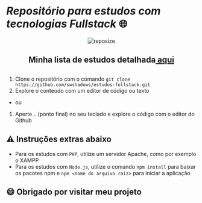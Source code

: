 # _Repositório para estudos com tecnologias Fullstack_ :globe_with_meridians:

<div align="center">

![reposize](https://img.shields.io/github/repo-size/swshadows/estudos-fullstack?color=313131&label=Tamanho%20do%20Repositório&logo=github&logoColor=fff&style=flat-square)

</div>

<div align="center">
    <h2>Minha lista de estudos detalhada<a href="https://thoracic-nyala-418.notion.site/Lista-de-Estudos-1acba06fe09c48b19cd1123b30380601"> aqui</a><h2>
</div>

1. Clone o repositório com o comando `git clone https://github.com/swshadows/estudos-fullstack.git`
2. Explore o conteudo com um editor de código ou texto

- ou

1. Aperte `.` (ponto final) no seu teclado e explore o código com o editor do Github

## :warning: Instruções extras abaixo

- Para os estudos com `PHP`, utilize um servidor Apache, como por exemplo o XAMPP
- Para os estudos com `Node.js`, utilize o comando `npm install` para baixar os pacotes npm e `npm <nome do arquivo raiz>` para iniciar a aplicação

## :smile: Obrigado por visitar meu projeto
